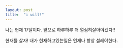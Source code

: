 ```yaml
---
layout: post
title:  "i will!"
---
```



나는 현재 17살이다.
앞으로 하루하루 더 열심히살아야겠다!!

현재를 살자!
내가 현재하고있는일은 언제나 항상 설레야한다.
